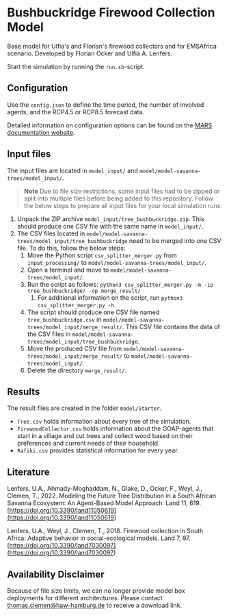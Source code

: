 # Bushbuckridge Firewood Collection Model

Base model for Ulfia's and Florian's firewood collectors and for EMSAfrica scenario. Developed by Florian Ocker and Ulfia A. Lenfers.

Start the simulation by running the `run.sh`-script.

## Configuration

Use the `config.json` to define the time period, the number of involved agents, and the RCP4.5 or RCP8.5 forecast data.

Detailed information on configuration options can be found on the [MARS documentation website](https://www.mars-group.org/docs/category/configuration).

## Input files

The input files are located in `model_input/` and `model/model-savanna-trees/model_input/`.

> **Note** Due to file size restrictions, some input files had to be zipped or split into multiple files before being added to this repository. Follow the below steps to prepare all input files for your local simulation runs:

1. Unpack the ZIP archive `model_input/tree_bushbuckridge.zip`. This should produce one CSV file with the same name in `model_input/`.
2. The CSV files located in `model/model-savanna-trees/model_input/tree_bushbuckridge` need to be merged into one CSV file. To do this, follow the below steps:
   1. Move the Python script `csv_splitter_merger.py` from `input_processing/` to `model/model-savanna-trees/model_input/`.
   2. Open a terminal and move to `model/model-savanna-trees/model_input/`.
   3. Run the script as follows: `python3 csv_splitter_merger.py -m -ip tree_bushbuckridge/ -op merge_result/`
      1. For additional information on the script, run `python3 csv_splitter_merger.py -h`.
   4. The script should produce one CSV file named `tree_bushbuckridge.csv` in `model/model-savanna-trees/model_input/merge_result/`. This CSV file contains the data of the CSV files in `model/model-savanna-trees/model_input/tree_bushbuckridge`.
   5. Move the produced CSV file from `model/model-savanna-trees/model_input/merge_result/` to `model/model-savanna-trees/model_input/`.
   6. Delete the directory `merge_result/`.

## Results

The result files are created in the folder `model/Starter`.

- `Tree.csv` holds information about every tree of the simulation.
- `FirewoodCollector.csv` holds information about the GOAP-agents that start in a village and cut trees and collect wood based on their preferences and current needs of their household.
- `Rafiki.csv` provides statistical information for every year.

## Literature

Lenfers, U.A., Ahmady-Moghaddam, N., Glake, D., Ocker, F., Weyl, J., Clemen, T., 2022. Modeling the Future Tree Distribution in a South African Savanna Ecosystem: An Agent-Based Model Approach. Land 11, 619. [https://doi.org/10.3390/land11050619](<https://doi.org/10.3390/land11050619>)

Lenfers, U.A., Weyl, J., Clemen, T., 2018. Firewood collection in South Africa: Adaptive behavior in social-ecological models. Land 7, 97. [https://doi.org/10.3390/land7030097](<https://doi.org/10.3390/land7030097>)

## Availability Disclaimer

Because of file size limits, we can no longer provide model box deployments for different architectures. Please contact [thomas.clemen@haw-hamburg.de](mailto:thomas.clemen@haw-hamburg.de) to receive a download link.
